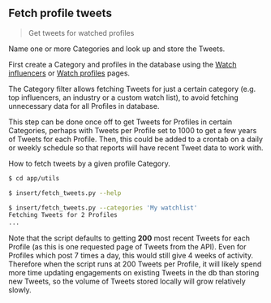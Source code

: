 
## Fetch profile tweets
> Get tweets for watched profiles

Name one or more Categories and look up and store the Tweets.

First create a Category and profiles in the database using the [Watch influencers](tweets/watch_influencers.md) or [Watch profiles](tweets/watch_profiles.md) pages.

The Category filter allows fetching Tweets for just a certain category (e.g. top influencers, an industry or a custom watch list), to avoid fetching unnecessary data for all Profiles in database.

This step can be done once off to get Tweets for Profiles in certain Categories, perhaps with Tweets per Profile set to 1000 to get a few years of Tweets for each Profile. Then, this could be added to a crontab on a daily or weekly schedule so that reports will have recent Tweet data to work with.

How to fetch tweets by a given profile Category.

```bash
$ cd app/utils
```

```bash
$ insert/fetch_tweets.py --help

$ insert/fetch_tweets.py --categories 'My watchlist'
Fetching Tweets for 2 Profiles
...
```

Note that the script defaults to getting **200** most recent Tweets for each Profile (as this is one requested page of Tweets from the API). Even for Profiles which post 7 times a day, this would still give 4 weeks of activity. Therefore when the script runs at 200 Tweets per Profile, it will likely spend more time updating engagements on existing Tweets in the db than storing new Tweets, so the volume of Tweets stored locally will grow relatively slowly.
